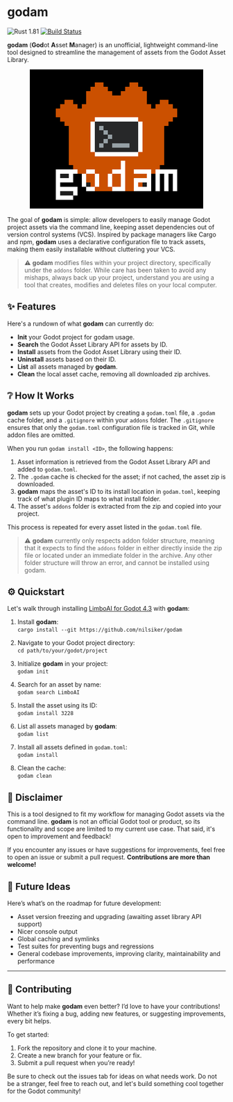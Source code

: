 # **godam** 

![Rust 1.81](https://img.shields.io/badge/rust-1.81-orange)
[![Build Status](https://github.com/nilsiker/godam/actions/workflows/release.yml/badge.svg)](https://github.com/nilsiker/godam/actions/workflows/release.yml)

**godam** (**God**ot **A**sset **M**anager) is an unofficial, lightweight command-line tool designed to streamline the management of assets from the Godot Asset Library. 

<p align="center">
  <img alt="an icon of a orange pixel-art robot head, with a command line icon obscuring its face, titled 'godam' just below it" src="media/godam.png" />
</p>

The goal of **godam** is simple: allow developers to easily manage Godot project assets via the command line, keeping asset dependencies out of version control systems (VCS). Inspired by package managers like Cargo and npm, **godam** uses a declarative configuration file to track assets, making them easily installable without cluttering your VCS.

> ⚠️ **godam** modifies files within your project directory, specifically under the `addons` folder. While care has been taken to avoid any mishaps, always back up your project, understand you are using a tool that creates, modifies and deletes files on your local computer.

## ✨ Features

Here's a rundown of what **godam** can currently do:

- **Init** your Godot project for godam usage.
- **Search** the Godot Asset Library API for assets by ID.
- **Install** assets from the Godot Asset Library using their ID.
- **Uninstall** assets based on their ID.
- **List** all assets managed by **godam**.
- **Clean** the local asset cache, removing all downloaded zip archives.

## ❔ How It Works

**godam** sets up your Godot project by creating a `godam.toml` file, a `.godam` cache folder, and a `.gitignore` within your `addons` folder. The `.gitignore` ensures that only the `godam.toml` configuration file is tracked in Git, while addon files are omitted.

When you run `godam install <ID>`, the following happens:

1. Asset information is retrieved from the Godot Asset Library API and added to `godam.toml`.
2. The `.godam` cache is checked for the asset; if not cached, the asset zip is downloaded.
3. **godam** maps the asset's ID to its install location in `godam.toml`, keeping track of what plugin ID maps to what install folder.
4. The asset's `addons` folder is extracted from the zip and copied into your project.
  
This process is repeated for every asset listed in the `godam.toml` file.

> ⚠️ **godam** currently only respects addon folder structure, meaning that it expects to find the `addons` folder in either directly inside the zip file or located under an immediate folder in the archive. Any other folder structure will throw an error, and cannot be installed using godam.

## ⚙️ Quickstart

Let's walk through installing [LimboAI for Godot 4.3](https://godotengine.org/asset-library/asset/3228) with **godam**:

1. Install **godam**:  
   `cargo install --git https://github.com/nilsiker/godam`
  
2. Navigate to your Godot project directory:  
   `cd path/to/your/godot/project`

3. Initialize **godam** in your project:  
   `godam init`

4. Search for an asset by name:  
   `godam search LimboAI`

5. Install the asset using its ID:  
   `godam install 3228`

6. List all assets managed by **godam**:  
   `godam list`
  
7. Install all assets defined in `godam.toml`:  
   `godam install`
  
8. Clean the cache:  
   `godam clean`

## 🚧 Disclaimer

This is a tool designed to fit my workflow for managing Godot assets via the command line. **godam** is not an official Godot tool or product, so its functionality and scope are limited to my current use case. That said, it's open to improvement and feedback!

If you encounter any issues or have suggestions for improvements, feel free to open an issue or submit a pull request. **Contributions are more than welcome!**

## 🔮 Future Ideas

Here’s what’s on the roadmap for future development:

- Asset version freezing and upgrading (awaiting asset library API support)
- Nicer console output
- Global caching and symlinks
- Test suites for preventing bugs and regressions 
- General codebase improvements, improving clarity, maintainability and performance

---

## 🤝 Contributing

Want to help make **godam** even better? I’d love to have your contributions! Whether it’s fixing a bug, adding new features, or suggesting improvements, every bit helps.

To get started:

1. Fork the repository and clone it to your machine.
2. Create a new branch for your feature or fix.
3. Submit a pull request when you’re ready!

Be sure to check out the issues tab for ideas on what needs work. Do not be a stranger, feel free to reach out, and let's build something cool together for the Godot community!
